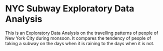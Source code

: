 # NYC Subway Exploratory Data Analysis
This is an Exploratory Data Analysis on the travelling patterns of people of New York City during monsoon.
It compares the tendency of people of taking a subway on the days when it is raining to the days when it is not.
